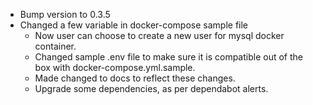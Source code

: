 - Bump version to 0.3.5
- Changed a few variable in docker-compose sample file
    - Now user can choose to create a new user for mysql docker container.
    - Changed sample .env file to make sure it is compatible out of the box with docker-compose.yml.sample.
    - Made changed to docs to reflect these changes.
    - Upgrade some dependencies, as per dependabot alerts.
